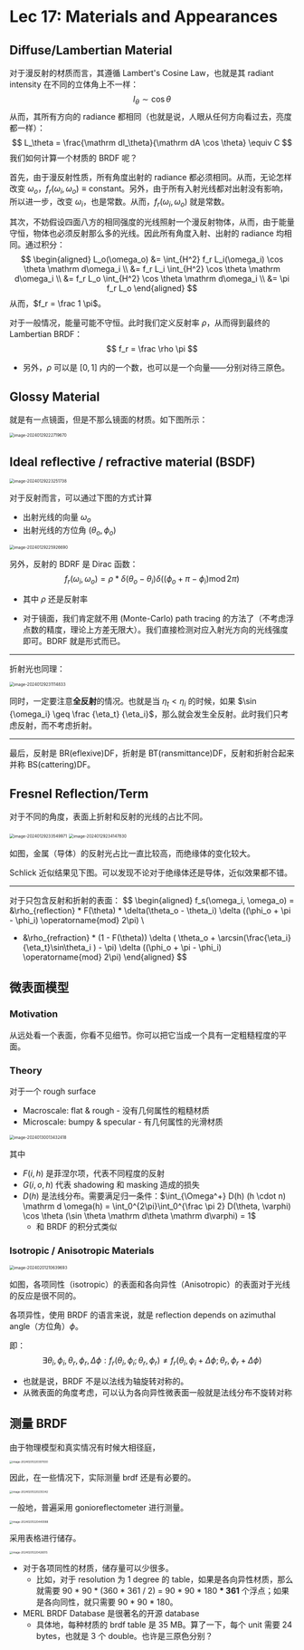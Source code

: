 # Lec 17: Materials and Appearances

## Diffuse/Lambertian Material

对于漫反射的材质而言，其遵循 Lambert's Cosine Law，也就是其 radiant intensity 在不同的立体角上不一样：
$$
I_\theta \sim \cos \theta
$$
从而，其所有方向的 radiance 都相同（也就是说，人眼从任何方向看过去，亮度都一样）：
$$
L_\theta = \frac{\mathrm dI_\theta}{\mathrm dA \cos \theta} \equiv C
$$
我们如何计算一个材质的 BRDF 呢？

首先，由于漫反射性质，所有角度出射的 radiance 都必须相同。从而，无论怎样改变 $\omega_o$，$f_r(\omega_i, \omega_o) \equiv \text{constant}$。另外，由于所有入射光线都对出射没有影响，所以进一步，改变 $\omega_i$，也是常数。从而，$f_r(\omega_i, \omega_o)$ 就是常数。

其次，不妨假设四面八方的相同强度的光线照射一个漫反射物体，从而，由于能量守恒，物体也必须反射那么多的光线。因此所有角度入射、出射的 radiance 均相同。通过积分：
$$
\begin{aligned}
L_o(\omega_o) &= \int_{H^2} f_r L_i(\omega_i) \cos \theta \mathrm d\omega_i \\
&= f_r L_i \int_{H^2} \cos \theta \mathrm d\omega_i \\
&= f_r L_o \int_{H^2} \cos \theta \mathrm d\omega_i \\
&= \pi f_r L_o
\end{aligned}
$$
 从而，$f_r = \frac 1 \pi$。

对于一般情况，能量可能不守恒。此时我们定义反射率 $\rho$，从而得到最终的 Lambertian BRDF：
$$
f_r = \frac \rho \pi
$$

- 另外，$\rho$ 可以是 $[0,1]$ 内的一个数，也可以是一个向量——分别对待三原色。

## Glossy Material

就是有一点镜面，但是不那么镜面的材质。如下图所示：

<img src="https://cdn.jsdelivr.net/gh/mtdickens/mtd-images/img/image-20240129222719670.png" alt="image-20240129222719670" style="zoom: 50%;" />

## Ideal reflective / refractive material (BSDF)

<img src="https://cdn.jsdelivr.net/gh/mtdickens/mtd-images/img/image-20240129223251738.png" alt="image-20240129223251738" style="zoom:50%;" />

对于反射而言，可以通过下图的方式计算

- 出射光线的向量 $\omega_o$
- 出射光线的方位角 $(\theta_o, \phi_o)$

<img src="https://cdn.jsdelivr.net/gh/mtdickens/mtd-images/img/image-20240129225926690.png" alt="image-20240129225926690" style="zoom:50%;" />

另外，反射的 BDRF 是 Dirac 函数：
$$
f_r(\omega_i, \omega_o) = \rho * \delta(\theta_o - \theta_i) \delta ((\phi_o + \pi - \phi_i) \operatorname{mod} 2\pi)
$$

- 其中 $\rho$ 还是反射率

- 对于镜面，我们肯定就不用 (Monte-Carlo) path tracing 的方法了（不考虑浮点数的精度，理论上方差无限大）。我们直接检测对应入射光方向的光线强度即可。BDRF 就是形式而已。

---

折射光也同理：

<img src="https://cdn.jsdelivr.net/gh/mtdickens/mtd-images/img/image-20240129231114833.png" alt="image-20240129231114833" style="zoom:50%;" />

同时，一定要注意**全反射**的情况。也就是当 $\eta_t< \eta_i$ 的时候，如果 $\sin {\omega_i} \geq \frac {\eta_t} {\eta_i}$，那么就会发生全反射。此时我们只考虑反射，而不考虑折射。

---

最后，反射是 BR(eflexive)DF，折射是 BT(ransmittance)DF，反射和折射合起来并称 BS(cattering)DF。

## Fresnel Reflection/Term

对于不同的角度，表面上折射和反射的光线的占比不同。

<img src="C:/Users/mtdickens/AppData/Roaming/Typora/typora-user-images/image-20240129233549971.png" alt="image-20240129233549971" style="zoom: 50%;" />

<img src="C:/Users/mtdickens/AppData/Roaming/Typora/typora-user-images/image-20240129234147830.png" alt="image-20240129234147830" style="zoom: 50%;" />

如图，金属（导体）的反射光占比一直比较高，而绝缘体的变化较大。

Schlick 近似结果见下图。可以发现不论对于绝缘体还是导体，近似效果都不错。

---

对于只包含反射和折射的表面：
$$
\begin{aligned}
f_s(\omega_i, \omega_o) = 
&\rho_{reflection} * F(\theta) * \delta(\theta_o - \theta_i) \delta ((\phi_o + \pi - \phi_i) \operatorname{mod} 2\pi) \\ 
+ &\rho_{refraction} * (1 - F(\theta)) \delta ( \theta_o + \arcsin(\frac{\eta_i}{\eta_t}\sin\theta_i ) - \pi) \delta ((\phi_o + \pi - \phi_i) \operatorname{mod} 2\pi)
\end{aligned}
$$


## 微表面模型

### Motivation

从远处看一个表面，你看不见细节。你可以把它当成一个具有一定粗糙程度的平面。

### Theory

对于一个 rough surface

- Macroscale: flat & rough - 没有几何属性的粗糙材质
- Microscale: bumpy & specular - 有几何属性的光滑材质

<img src="https://cdn.jsdelivr.net/gh/mtdickens/mtd-images/img/image-20240130013432418.png" alt="image-20240130013432418" style="zoom:50%;" />

其中

- $F(i, h)$ 是菲涅尔项，代表不同程度的反射
- $G(i,o,h)$ 代表 shadowing 和 masking 造成的损失
- $D(h)$ 是法线分布。需要满足归一条件：$\int_{\Omega^+} D(h) (h \cdot n) \mathrm d \omega(h) = \int_0^{2\pi}\int_0^{\frac \pi 2} D(\theta, \varphi) \cos \theta (\sin \theta \mathrm d\theta \mathrm d\varphi) = 1$  
  - 和 BRDF 的积分式类似

### Isotropic / Anisotropic Materials

<img src="https://cdn.jsdelivr.net/gh/mtdickens/mtd-images/img/image-20240201210639693.png" alt="image-20240201210639693" style="zoom:50%;" />

如图，各项同性（isotropic）的表面和各向异性（Anisotropic）的表面对于光线的反应是很不同的。

各项异性，使用 BRDF 的语言来说，就是 reflection depends on azimuthal angle（方位角）$\phi$。

即：
$$
\exists \theta_i,\phi_i, \theta_r,\phi_r, \Delta \phi: f_r(\theta_i,\phi_i;\theta_r,\phi_r) \neq f_r(\theta_i,\phi_i + \Delta \phi;\theta_r,\phi_r + \Delta \phi)
$$

- 也就是说，BRDF 不是以法线为轴旋转对称的。
- 从微表面的角度考虑，可以认为各向异性微表面一般就是法线分布不旋转对称

## 测量 BRDF

由于物理模型和真实情况有时候大相径庭，

<img src="https://cdn.jsdelivr.net/gh/mtdickens/mtd-images/img/image-20240201220307930.png" alt="image-20240201220307930" style="zoom: 33%;" />

因此，在一些情况下，实际测量 brdf 还是有必要的。

<img src="https://cdn.jsdelivr.net/gh/mtdickens/mtd-images/img/image-20240201220235342.png" alt="image-20240201220235342" style="zoom: 33%;" />

一般地，普遍采用 gonioreflectometer 进行测量。

<img src="https://cdn.jsdelivr.net/gh/mtdickens/mtd-images/img/image-20240201220440088.png" alt="image-20240201220440088" style="zoom:33%;" />

采用表格进行储存。

<img src="https://cdn.jsdelivr.net/gh/mtdickens/mtd-images/img/image-20240201220426015.png" alt="image-20240201220426015" style="zoom: 33%;" />

- 对于各项同性的材质，储存量可以少很多。
  - 比如，对于 resolution 为 1 degree 的 table，如果是各向异性材质，那么就需要 90 \* 90 \* (360 \* 361 / 2) = 90 \* 90 \* 180 **\* 361** 个浮点；如果是各向同性，就只需要 90 * 90 * 180。
- MERL BRDF Database 是很著名的开源 database
  - 具体地，每种材质的 brdf table 是 35 MB。算了一下，每个 unit 需要 24 bytes，也就是 3 个 double。也许是三原色分别？